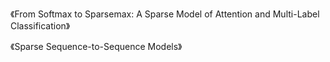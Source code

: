 《From Softmax to Sparsemax: A Sparse Model of Attention and Multi-Label Classification》

《Sparse Sequence-to-Sequence Models》
